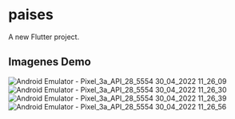 # paises

A new Flutter project.

## Imagenes Demo


![Android Emulator - Pixel_3a_API_28_5554 30_04_2022 11_26_09](https://user-images.githubusercontent.com/42591553/166114061-ecc3c571-4f23-414a-981b-2985442a5c26.png)
![Android Emulator - Pixel_3a_API_28_5554 30_04_2022 11_26_30](https://user-images.githubusercontent.com/42591553/166114075-0a9f612c-5495-4c7c-816f-d7931927d1ba.png)
![Android Emulator - Pixel_3a_API_28_5554 30_04_2022 11_26_39](https://user-images.githubusercontent.com/42591553/166114076-59dc9b20-762a-4994-af3d-dedcb0543465.png)
![Android Emulator - Pixel_3a_API_28_5554 30_04_2022 11_26_56](https://user-images.githubusercontent.com/42591553/166114077-7e2a599e-6622-40bf-bf20-5d70243da63e.png)

